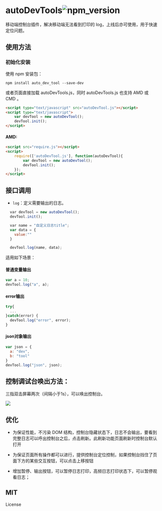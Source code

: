 # autoDevTools![npm_version](https://img.shields.io/npm/v/auto_dev_tool.svg)

移动端控制台插件，解决移动端无法看到打印的 log，上线后亦可使用，用于快速定位问题。

## 使用方法

### 初始化安装

使用 npm 安装包：

```
npm install auto_dev_tool --save-dev
```

或者页面直接加载 autoDevTools.js，同时 autoDevTools.js 也支持 AMD 或 CMD 。

```HTML
<script type="text/javascript" src="autoDevTool.js"></script>
<script type="text/javascript">
    var devTool = new autoDevTool();
    devTool.init();
</script>
```

#### AMD:
```HTML
<script src="require.js"></script>
<script>
    require(['autoDevTool.js'], function(autoDevTool){
        var devTool = new autoDevTool();
        devTool.init();
    });
</script>
```
## 接口调用
+ `log`：定义需要输出的日志。
```javascript
  var devTool = new autoDevTool();
  devTool.init();

  var name = "自定义日志title";
  var data = {
    value:""
  }

  devTool.log(name, data);
```
适用如下场景：
#### 普通变量输出

```javascript
var a = 10;
devTool.log("a", a);
```

#### error输出
```javascript
try{
  ...
}catch(error) {
  devTool.log("error", error);
}
```

#### json对象输出
```javascript
var json = {
  a: "dev",
  b: "tool"
}
devTool.log("json", json);
```
## 控制调试台唤出方法：

三指双击屏幕两次（间隔小于1s），可以唤出控制台。

![](https://github.com/chokcoco/autoDevTools/blob/master/images/example-demo.jpg)

## 优化

+ 为保证性能，不污染 DOM 结构，控制台隐藏状态下，日志不会输出，要看到完整日志可以呼出控制台之后，点击刷新。此刷新功能页面刷新时控制台默认打开

+ 为保证页面所有操作都可以进行，提供控制台定位控制，如果控制台挡住了页面下方的某些交互按钮，可以点击上移按钮

+ 增加暂停、输出按钮，可以暂停日志打印，高频日志打印状态下，可以暂停观看日志；

## MIT

License
